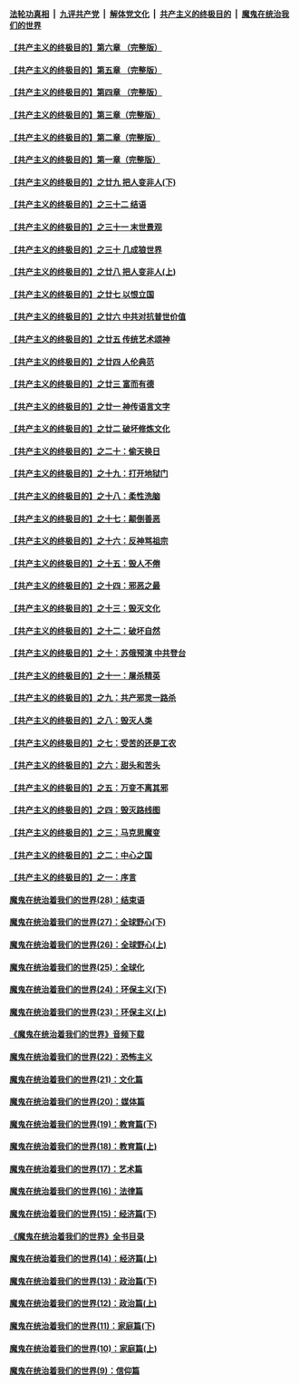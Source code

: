 ####  [法轮功真相](../../../../basic/blob/master/README.md?t=10271826) &nbsp;|&nbsp; [九评共产党](../../../../9ping.md/blob/master/README.md?t=10271826) &nbsp;|&nbsp; [解体党文化](../../../../jtdwh.md/blob/master/README.md?t=10271826)  &nbsp;|&nbsp; [共产主义的终极目的](../../../../gczydzjmd.md/blob/master/README.md?t=10271826) &nbsp;|&nbsp; [魔鬼在统治我们的世界](../../../../mgztzwmdsj.md/blob/master/README.md?t=10271826) 

#### [【共产主义的终极目的】第六章 （完整版）](../pages/nsc422/n11428913.md?t=10271826) 

#### [【共产主义的终极目的】第五章 （完整版）](../pages/nsc422/n11428912.md?t=10271826) 

#### [【共产主义的终极目的】第四章 （完整版）](../pages/nsc422/n11428907.md?t=10271826) 

#### [【共产主义的终极目的】第三章（完整版）](../pages/nsc422/n11428848.md?t=10271826) 

#### [【共产主义的终极目的】第二章（完整版）](../pages/nsc422/n11428831.md?t=10271826) 

#### [【共产主义的终极目的】第一章（完整版）](../pages/nsc422/n11417651.md?t=10271826) 

#### [【共产主义的终极目的】之廿九 把人变非人(下)](../pages/nsc422/n11344140.md?t=10271826) 

#### [【共产主义的终极目的】之三十二 结语](../pages/nsc422/n11360535.md?t=10271826) 

#### [【共产主义的终极目的】之三十一 末世景观](../pages/nsc422/n11351129.md?t=10271826) 

#### [【共产主义的终极目的】之三十 几成狼世界](../pages/nsc422/n11348280.md?t=10271826) 

#### [【共产主义的终极目的】之廿八 把人变非人(上)](../pages/nsc422/n11340492.md?t=10271826) 

#### [【共产主义的终极目的】之廿七 以恨立国](../pages/nsc422/n11336944.md?t=10271826) 

#### [【共产主义的终极目的】之廿六 中共对抗普世价值](../pages/nsc422/n11324785.md?t=10271826) 

#### [【共产主义的终极目的】之廿五 传统艺术颂神](../pages/nsc422/n11296396.md?t=10271826) 

#### [【共产主义的终极目的】之廿四 人伦典范](../pages/nsc422/n11296397.md?t=10271826) 

#### [【共产主义的终极目的】之廿三 富而有德](../pages/nsc422/n11283598.md?t=10271826) 

#### [【共产主义的终极目的】之廿一 神传语言文字](../pages/nsc422/n11263265.md?t=10271826) 

#### [【共产主义的终极目的】之廿二 破坏修炼文化](../pages/nsc422/n11245728.md?t=10271826) 

#### [【共产主义的终极目的】之二十：偷天换日](../pages/nsc422/n11238846.md?t=10271826) 

#### [【共产主义的终极目的】之十九：打开地狱门](../pages/nsc422/n11206376.md?t=10271826) 

#### [【共产主义的终极目的】之十八：柔性洗脑](../pages/nsc422/n11199994.md?t=10271826) 

#### [【共产主义的终极目的】之十七：颠倒善恶](../pages/nsc422/n11179782.md?t=10271826) 

#### [【共产主义的终极目的】之十六：反神骂祖宗](../pages/nsc422/n11166798.md?t=10271826) 

#### [【共产主义的终极目的】之十五：毁人不倦](../pages/nsc422/n11166792.md?t=10271826) 

#### [【共产主义的终极目的】之十四：邪恶之最](../pages/nsc422/n11150249.md?t=10271826) 

#### [【共产主义的终极目的】之十三：毁灭文化](../pages/nsc422/n11135227.md?t=10271826) 

#### [【共产主义的终极目的】之十二：破坏自然](../pages/nsc422/n11135214.md?t=10271826) 

#### [【共产主义的终极目的】之十：苏俄预演 中共登台](../pages/nsc422/n11118424.md?t=10271826) 

#### [【共产主义的终极目的】之十一：屠杀精英](../pages/nsc422/n11118442.md?t=10271826) 

#### [【共产主义的终极目的】之九：共产邪灵一路杀](../pages/nsc422/n11114139.md?t=10271826) 

#### [【共产主义的终极目的】之八：毁灭人类](../pages/nsc422/n11108503.md?t=10271826) 

#### [【共产主义的终极目的】之七：受苦的还是工农](../pages/nsc422/n11101809.md?t=10271826) 

#### [【共产主义的终极目的】之六：甜头和苦头](../pages/nsc422/n11096971.md?t=10271826) 

#### [【共产主义的终极目的】之五：万变不离其邪](../pages/nsc422/n11091285.md?t=10271826) 

#### [【共产主义的终极目的】之四：毁灭路线图](../pages/nsc422/n11086284.md?t=10271826) 

#### [【共产主义的终极目的】之三：马克思魔变](../pages/nsc422/n11061941.md?t=10271826) 

#### [【共产主义的终极目的】之二：中心之国](../pages/nsc422/n11047728.md?t=10271826) 

#### [【共产主义的终极目的】之一：序言](../pages/nsc422/n11086077.md?t=10271826) 

#### [魔鬼在统治着我们的世界(28)：结束语](../pages/nsc422/n10936246.md?t=10271826) 

#### [魔鬼在统治着我们的世界(27)：全球野心(下)](../pages/nsc422/n10928319.md?t=10271826) 

#### [魔鬼在统治着我们的世界(26)：全球野心(上)](../pages/nsc422/n10900318.md?t=10271826) 

#### [魔鬼在统治着我们的世界(25)：全球化](../pages/nsc422/n10788205.md?t=10271826) 

#### [魔鬼在统治着我们的世界(24)：环保主义(下)](../pages/nsc422/n10695307.md?t=10271826) 

#### [魔鬼在统治着我们的世界(23)：环保主义(上)](../pages/nsc422/n10688613.md?t=10271826) 

#### [《魔鬼在统治着我们的世界》音频下载](../pages/nsc422/n10635553.md?t=10271826) 

#### [魔鬼在统治着我们的世界(22)：恐怖主义](../pages/nsc422/n10614727.md?t=10271826) 

#### [魔鬼在统治着我们的世界(21)：文化篇](../pages/nsc422/n10597706.md?t=10271826) 

#### [魔鬼在统治着我们的世界(20)：媒体篇](../pages/nsc422/n10586579.md?t=10271826) 

#### [魔鬼在统治着我们的世界(19)：教育篇(下)](../pages/nsc422/n10564808.md?t=10271826) 

#### [魔鬼在统治着我们的世界(18)：教育篇(上)](../pages/nsc422/n10526970.md?t=10271826) 

#### [魔鬼在统治着我们的世界(17)：艺术篇](../pages/nsc422/n10499093.md?t=10271826) 

#### [魔鬼在统治着我们的世界(16)：法律篇](../pages/nsc422/n10485969.md?t=10271826) 

#### [魔鬼在统治着我们的世界(15)：经济篇(下)](../pages/nsc422/n10469975.md?t=10271826) 

#### [《魔鬼在统治着我们的世界》全书目录](../pages/nsc422/n10464261.md?t=10271826) 

#### [魔鬼在统治着我们的世界(14)：经济篇(上)](../pages/nsc422/n10457370.md?t=10271826) 

#### [魔鬼在统治着我们的世界(13)：政治篇(下)](../pages/nsc422/n10448270.md?t=10271826) 

#### [魔鬼在统治着我们的世界(12)：政治篇(上)](../pages/nsc422/n10444576.md?t=10271826) 

#### [魔鬼在统治着我们的世界(11)：家庭篇(下)](../pages/nsc422/n10440961.md?t=10271826) 

#### [魔鬼在统治着我们的世界(10)：家庭篇(上)](../pages/nsc422/n10435448.md?t=10271826) 

#### [魔鬼在统治着我们的世界(9)：信仰篇](../pages/nsc422/n10432159.md?t=10271826) 

